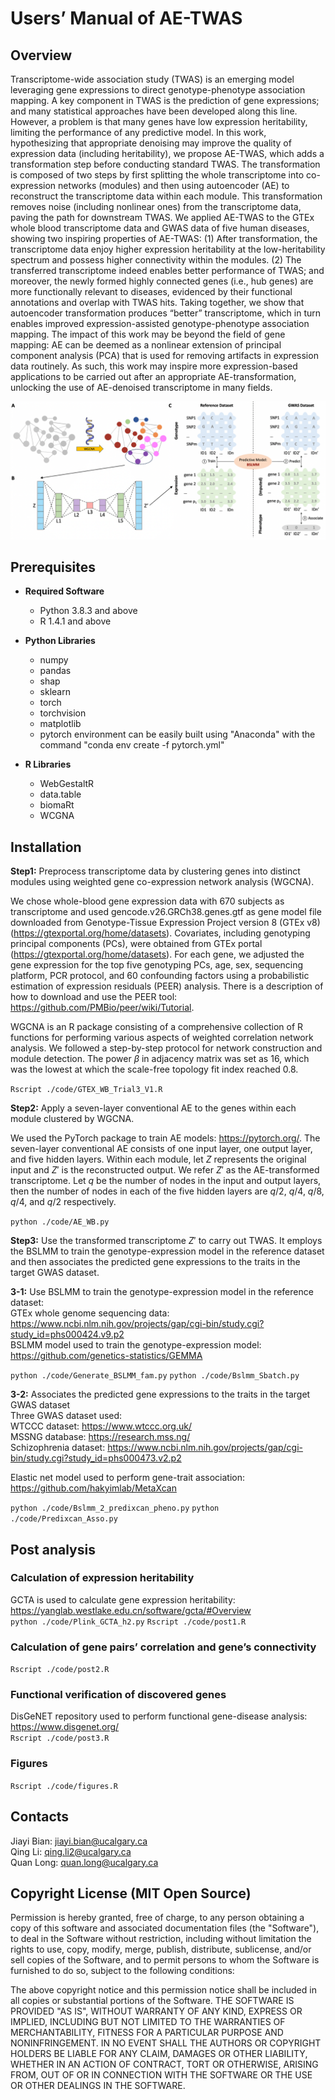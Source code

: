 # Users’ Manual of AE-TWAS
## Overview
Transcriptome-wide association study (TWAS) is an emerging model leveraging gene expressions to direct genotype-phenotype association mapping. A key component in TWAS is the prediction of gene expressions; and many statistical approaches have been developed along this line. However, a problem is that many genes have low expression heritability, limiting the performance of any predictive model. In this work, hypothesizing that appropriate denoising may improve the quality of expression data (including heritability), we propose AE-TWAS, which adds a transformation step before conducting standard TWAS. The transformation is composed of two steps by first splitting the whole transcriptome into co-expression networks (modules) and then using autoencoder (AE) to reconstruct the transcriptome data within each module. This transformation removes noise (including nonlinear ones) from the transcriptome data, paving the path for downstream TWAS. We applied AE-TWAS to the GTEx whole blood transcriptome data and GWAS data of five human diseases, showing two inspiring properties of AE-TWAS: (1) After transformation, the transcriptome data enjoy higher expression heritability at the low-heritability spectrum and possess higher connectivity within the modules. (2) The transferred transcriptome indeed enables better performance of TWAS; and moreover, the newly formed highly connected genes (i.e., hub genes) are more functionally relevant to diseases, evidenced by their functional annotations and overlap with TWAS hits. Taking together, we show that autoencoder transformation produces “better” transcriptome, which in turn enables improved expression-assisted genotype-phenotype association mapping. The impact of this work may be beyond the field of gene mapping: AE can be deemed as a nonlinear extension of principal component analysis (PCA) that is used for removing artifacts in expression data routinely. As such, this work may inspire more expression-based applications to be carried out after an appropriate AE-transformation, unlocking the use of AE-denoised transcriptome in many fields.

![My Image](Fig1.png)

## Prerequisites

- **Required Software**
  - Python 3.8.3 and above
  - R 1.4.1 and above

- **Python Libraries**
  - numpy
  - pandas
  - shap
  - sklearn
  - torch
  - torchvision
  - matplotlib
  - pytorch environment can be easily built using "Anaconda" with the command "conda env create -f pytorch.yml"

- **R Libraries**
  - WebGestaltR
  - data.table
  - biomaRt
  - WCGNA

## Installation
**Step1:** Preprocess transcriptome data by clustering genes into distinct modules using weighted gene co-expression network analysis (WGCNA).

We chose whole-blood gene expression data with 670 subjects as transcriptome and used gencode.v26.GRCh38.genes.gtf as gene model file downloaded from Genotype-Tissue Expression Project version 8 (GTEx v8) (https://gtexportal.org/home/datasets). Covariates, including genotyping principal components (PCs), were obtained from GTEx portal (https://gtexportal.org/home/datasets). For each gene, we adjusted the gene expression for the top five genotyping PCs, age, sex, sequencing platform, PCR protocol, and 60 confounding factors using a probabilistic estimation of expression residuals (PEER) analysis. There is a description of how to download and use the PEER tool: https://github.com/PMBio/peer/wiki/Tutorial.

WGCNA is an R package consisting of a comprehensive collection of R functions for performing various aspects of weighted correlation network analysis. We followed a step-by-step protocol for network construction and module detection. The power $\beta$ in adjacency matrix was set as 16, which was the lowest at which the scale-free topology fit index reached 0.8.  

`Rscript ./code/GTEX_WB_Trial3_V1.R`

**Step2:** Apply a seven-layer conventional AE to the genes within each module clustered by WGCNA.

We used the PyTorch package to train AE models: https://pytorch.org/. The seven-layer conventional AE consists of one input layer, one output layer, and five hidden layers. Within each module, let $Z$ represents the original input and $Z'$  is the reconstructed output. We refer $Z'$ as the AE-transformed transcriptome. Let $q$ be the number of nodes in the input and output layers, then the number of nodes in each of the five hidden layers are $q/2$, $q/4$, $q/8$, $q/4$, and $q/2$ respectively.  

`python ./code/AE_WB.py`

**Step3:** Use the transformed transcriptome $Z'$ to carry out TWAS. It employs the BSLMM to train the genotype-expression model in the reference dataset and then associates the predicted gene expressions to the traits in the target GWAS dataset.

**3-1:** Use BSLMM to train the genotype-expression model in the reference dataset:  
GTEx whole genome sequencing data: https://www.ncbi.nlm.nih.gov/projects/gap/cgi-bin/study.cgi?study_id=phs000424.v9.p2  
BSLMM model used to train the genotype-expression model: https://github.com/genetics-statistics/GEMMA

`python ./code/Generate_BSLMM_fam.py` `python ./code/Bslmm_Sbatch.py`

**3-2:** Associates the predicted gene expressions to the traits in the target GWAS dataset  
Three GWAS dataset used:  
WTCCC dataset: https://www.wtccc.org.uk/  
MSSNG database: https://research.mss.ng/  
Schizophrenia dataset: https://www.ncbi.nlm.nih.gov/projects/gap/cgi-bin/study.cgi?study_id=phs000473.v2.p2

Elastic net model used to perform gene-trait association: https://github.com/hakyimlab/MetaXcan

`python ./code/Bslmm_2_predixcan_pheno.py` `python ./code/Predixcan_Asso.py`

## Post analysis
### Calculation of expression heritability
GCTA is used to calculate gene expression heritability: https://yanglab.westlake.edu.cn/software/gcta/#Overview  
`python ./code/Plink_GCTA_h2.py` `Rscript ./code/post1.R`

### Calculation of gene pairs’ correlation and gene’s connectivity
`Rscript ./code/post2.R`

### Functional verification of discovered genes
DisGeNET repository used to perform functional gene-disease analysis: https://www.disgenet.org/  
`Rscript ./code/post3.R`

### Figures
`Rscript ./code/figures.R`

## Contacts
Jiayi Bian: jiayi.bian@ucalgary.ca  
Qing Li: qing.li2@ucalgary.ca  
Quan Long: quan.long@ucalgary.ca

## Copyright License (MIT Open Source)
Permission is hereby granted, free of charge, to any person obtaining a copy of this software and associated documentation files (the "Software"), to deal in the Software without restriction, including without limitation the rights to use, copy, modify, merge, publish, distribute, sublicense, and/or sell copies of the Software, and to permit persons to whom the Software is furnished to do so, subject to the following conditions:

The above copyright notice and this permission notice shall be included in all copies or substantial portions of the Software. THE SOFTWARE IS PROVIDED "AS IS", WITHOUT WARRANTY OF ANY KIND, EXPRESS OR IMPLIED, INCLUDING BUT NOT LIMITED TO THE WARRANTIES OF MERCHANTABILITY, FITNESS FOR A PARTICULAR PURPOSE AND NONINFRINGEMENT. IN NO EVENT SHALL THE AUTHORS OR COPYRIGHT HOLDERS BE LIABLE FOR ANY CLAIM, DAMAGES OR OTHER LIABILITY, WHETHER IN AN ACTION OF CONTRACT, TORT OR OTHERWISE, ARISING FROM, OUT OF OR IN CONNECTION WITH THE SOFTWARE OR THE USE OR OTHER DEALINGS IN THE SOFTWARE.
